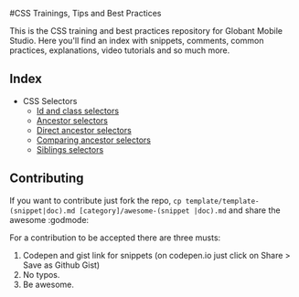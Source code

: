 #CSS Trainings, Tips and Best Practices

This is the CSS training and best practices repository for Globant Mobile Studio. Here you'll find an index with snippets, comments, common practices, explanations, video tutorials and so much more.

## Index

* CSS Selectors
    * [Id and class selectors](basic/css-selectors/id-class-selectors.md)
    * [Ancestor selectors](basic/css-selectors/ancestor-selector.md)
    * [Direct ancestor selectors](basic/css-selectors/direct-ancestor-selector.md)
    * [Comparing ancestor selectors](basic/css-selectors/comparing-ancestor-selectors.md)
    * [Siblings selectors](basic/css-selectors/siblings-selectors.md)

## Contributing

If you want to contribute just fork the repo, ```cp template/template-(snippet|doc).md [category]/awesome-(snippet
|doc).md``` and share the awesome :godmode:

For a contribution to be accepted there are three musts:

1. Codepen and gist link for snippets (on codepen.io just click on Share > Save as Github Gist)
1. No typos.
1. Be awesome.
